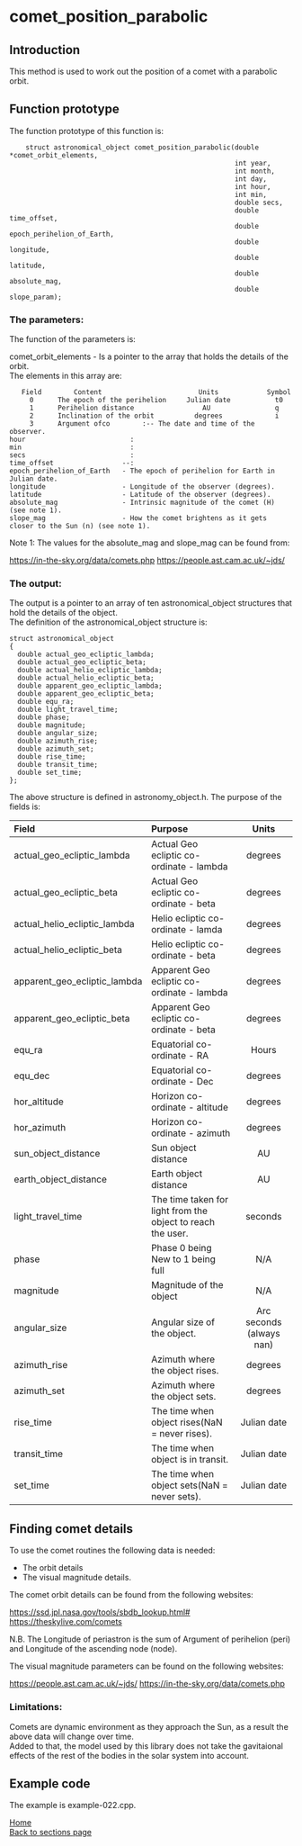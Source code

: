 # comet_position_parabolic 

## Introduction
 This method is used to work out the position of a comet with a parabolic orbit.
 
## Function prototype

 The function prototype of this function is:
    		
  		struct astronomical_object comet_position_parabolic(double *comet_orbit_elements,  
		                                                    int year,   
		                                                    int month,   
		                                                    int day,  
		                                                    int hour,  
		                                                    int min,  
		                                                    double secs,  
		                                                    double time_offset,  
		                                                    double epoch_perihelion_of_Earth,  
		                                                    double longitude,  
		                                                    double latitude,  
		                                                    double absolute_mag,  
		                                                    double slope_param);      		
    				      				    
### The parameters:
The function of the parameters is:

comet_orbit_elements		- Is a pointer to the array that holds the details of the orbit.  
	 		  	              The elements in this array are:

       Field	    Content					       Units			Symbol
 	     0	    The epoch of the perihelion		Julian date			  t0
	     1	    Perihelion distance			        AU				  q
 	     2	    Inclination of the orbit		  degrees			  i
 	     3	    Argument ofco        :-- The date and time of the observer.
	hour				          :
	min				              :
	secs				          :
	time_offset			        --:
	epoch_perihelion_of_Earth	- The epoch of perihelion for Earth in Julian date.
	longitude			        - Longitude of the observer (degrees).
	latitude			        - Latitude of the observer (degrees).
	absolute_mag                - Intrinsic magnitude of the comet (H) (see note 1).  
	slope_mag                   - How the comet brightens as it gets closer to the Sun (n) (see note 1). 	

Note 1:
The values for the absolute_mag and slope_mag can be found from:

https://in-the-sky.org/data/comets.php
https://people.ast.cam.ac.uk/~jds/  	

### The output: 
 
The output is a pointer to an array of ten astronomical_object structures that hold the details of the object.    
The definition of the astronomical_object structure is:

	struct astronomical_object
	{
	  double actual_geo_ecliptic_lambda;
	  double actual_geo_ecliptic_beta;
	  double actual_helio_ecliptic_lambda;
	  double actual_helio_ecliptic_beta;  
	  double apparent_geo_ecliptic_lambda;
	  double apparent_geo_ecliptic_beta;
	  double equ_ra;
	  double light_travel_time;
	  double phase;
	  double magnitude;
	  double angular_size;
	  double azimuth_rise;
	  double azimuth_set;
	  double rise_time;
	  double transit_time;
	  double set_time;
	};
	
The above structure is defined in astronomy_object.h.
The purpose of the fields is:

| Field | Purpose | Units |
| :---- | :------ | :---: |         
| actual_geo_ecliptic_lambda | Actual Geo ecliptic co-ordinate - lambda | degrees |
| actual_geo_ecliptic_beta | Actual Geo ecliptic co-ordinate - beta	| degrees |
| actual_helio_ecliptic_lambda | Helio ecliptic co-ordinate - lamda | degrees |
| actual_helio_ecliptic_beta | Helio ecliptic co-ordinate - beta | degrees |
| apparent_geo_ecliptic_lambda | Apparent Geo ecliptic co-ordinate - lambda | degrees |
| apparent_geo_ecliptic_beta | Apparent Geo ecliptic co-ordinate - beta | degrees |
| equ_ra | Equatorial co-ordinate - RA | Hours |
| equ_dec | Equatorial co-ordinate - Dec | degrees |
| hor_altitude | Horizon co-ordinate - altitude | degrees |
| hor_azimuth | Horizon co-ordinate - azimuth | degrees |  
| sun_object_distance | Sun object distance	| AU | 
| earth_object_distance | Earth object distance | AU | 
| light_travel_time | The time taken for light from the object to reach the user. | seconds |
| phase	| Phase 0 being New to 1 being full | N/A |
| magnitude	| Magnitude of the object	| N/A | 
| angular_size | Angular size of the object. | Arc seconds (always nan) |
| azimuth_rise | Azimuth where the object rises. | degrees |
| azimuth_set | Azimuth where the object sets. | degrees |
| rise_time	| The time when object rises(NaN = never rises). | Julian date |
| transit_time | The time when object is in transit. | Julian date |
| set_time | The time when object sets(NaN = never sets). | Julian date |

## Finding comet details

To use the comet routines the following data is needed:

- The orbit details
- The visual magnitude details.

The comet orbit details can be found from the following websites:

https://ssd.jpl.nasa.gov/tools/sbdb_lookup.html#
https://theskylive.com/comets

N.B. The Longitude of periastron is the sum of Argument of perihelion (peri) and Longitude of the ascending node (node).

The visual magnitude parameters can be found on the following websites:

https://people.ast.cam.ac.uk/~jds/
https://in-the-sky.org/data/comets.php

### Limitations:
Comets are dynamic environment as they approach the Sun, as a result the above data will change over time.  
Added to that, the model used by this library does not take the gavitaional effects of the rest of the bodies in the solar system into account.

## Example code

The example is example-022.cpp.

[Home](readme.md)  
[Back to sections page](Sections.md)